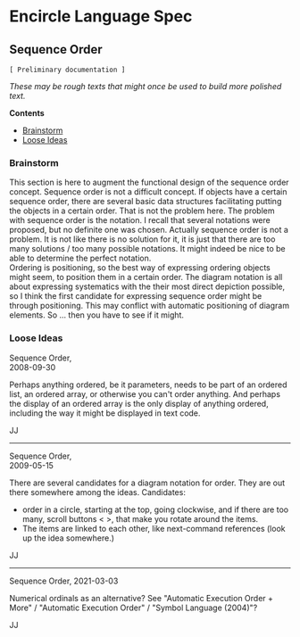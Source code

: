 ﻿Encircle Language Spec
======================

Sequence Order
------------

`[ Preliminary documentation ]`

*These may be rough texts that might once be used to build more polished text.*

__Contents__

- [Brainstorm](#brainstorm)
- [Loose Ideas](#loose-ideas)

### Brainstorm

This section is here to augment the functional design of the sequence order concept. Sequence order is not a difficult concept. If objects have a certain sequence order, there are several basic data structures facilitating putting the objects in a certain order. That is not the problem here. The problem with sequence order is the notation. I recall that several notations were proposed, but no definite one was chosen. Actually sequence order is not a problem. It is not like there is no solution for it, it is just that there are too many solutions / too many possible notations. It might indeed be nice to be able to determine the perfect notation.  
Ordering is positioning, so the best way of expressing ordering objects might seem, to position them in a certain order. The diagram notation is all about expressing systematics with the their most direct depiction possible, so I think the first candidate for expressing sequence order might be through positioning. This may conflict with automatic positioning of diagram elements. So ... then you have to see if it might.

### Loose Ideas

Sequence Order,  
2008-09-30

Perhaps anything ordered, be it parameters, needs to be part of an ordered list, an ordered array, or otherwise you can't order anything. And perhaps the display of an ordered array  is the only display of anything ordered, including the way it might be displayed in text code.

JJ

-----

Sequence Order,  
2009-05-15

There are several candidates for a diagram notation for order. They are out there somewhere among the ideas. Candidates:
- order in a circle, starting at the top, going clockwise, and if there are too many, scroll buttons < >, that make you rotate around the items.
- The items are linked to each other, like next-command references (look up the idea somewhere.)

JJ

-----

Sequence Order,
2021-03-03

Numerical ordinals as an alternative?
See "Automatic Execution Order + More" / "Automatic Execution Order" / "Symbol Language (2004)"?

JJ
